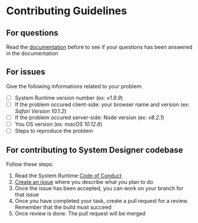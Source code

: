 # Contributing Guidelines

## For questions

Read the [documentation](https://system-runtime.readme.io/) before to see if your questions has been answered in the documentation

## For issues

Give the following informations related to your problem: 

- [ ] System Runtime version number (ex: *v1.9.9*)
- [ ] If the problem occured client-side: your browser name and  version (ex: *Safari Version 10.1.2*)
- [ ] If the problem occured server-side: Node version (ex: *v8.2.1*)
- [ ] You OS version (ex: *macOS 10.12.6*)
- [ ] Steps to reproduce the problem

## For contributing to System Designer codebase

Follow these steps:

1. Read the System Runtime [Code of Conduct](CODE_OF_CONDUCT.md)
2. [Create an issue](https://github.com/design-first/system-runtime/issues) where you describe what you plan to do
3. Once the issue has been accepted, you can work on your branch for that issue
4. Once you have completed your task, create a pull request for a review. Remember that the build must succeed
5. Once review is done. The pull request will be merged